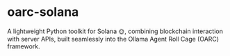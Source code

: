 # oarc-solana
A lightweight Python toolkit for Solana 🌞, combining blockchain interaction with server APIs, built seamlessly into the Ollama Agent Roll Cage (OARC) framework.
